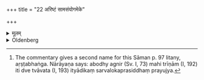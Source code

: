 +++
title = "22 अरिष्टं सामसंयोगमेके"

+++

<details><summary>मूलम्</summary>

अरिष्टं सामसंयोगमेके २२
</details>

<details><summary>Oldenberg</summary>

22. [^8]  The complex of Sāmans called Aṛṣṭa, according to some (teachers).


[^8]:  The commentary gives a second name for this Sāman p. 97 litany, aṛṣṭabhaṅga. Nārāyaṇa says: abodhy agnir (Sv. I, 73) mahi trīṇām (I, 192) iti dve tvāvata (I, 193) ityādikaṃ sarvalokaprasiddhaṃ prayujya.
</details>
